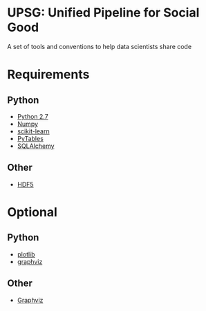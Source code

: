 # UPSG: Unified Pipeline for Social Good
A set of tools and conventions to help data scientists share code

Requirements
============

Python
------
- [Python 2.7](https://www.python.org/)
- [Numpy](http://www.numpy.org/)
- [scikit-learn](http://scikit-learn.org/stable/)
- [PyTables](https://pytables.github.io/)
- [SQLAlchemy](http://www.sqlalchemy.org/)

Other
-----
- [HDF5](https://www.hdfgroup.org/downloads/index.html)
 
Optional
========

Python
------
- [plotlib](http://matplotlib.org/)
- [graphviz](https://pypi.python.org/pypi/graphviz)

Other
-----
- [Graphviz](http://www.graphviz.org/)

